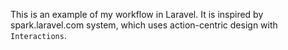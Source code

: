 This is an example of my workflow in Laravel. It is inspired by spark.laravel.com system, which uses action-centric design with `Interactions`. 

